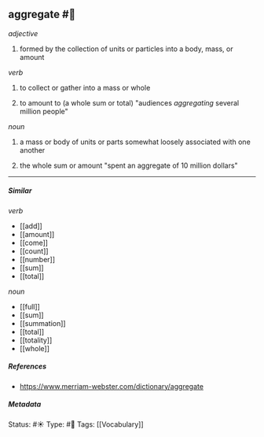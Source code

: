 
## aggregate #🧠 

_adjective_

1. formed by the collection of units or particles into a body, mass, or amount

_verb_

1. to collect or gather into a mass or whole

2. to amount to (a whole sum or total)
"audiences _aggregating_ several million people"

_noun_

1. a mass or body of units or parts somewhat loosely associated with one another

2. the whole sum or amount
"spent an aggregate of 10 million dollars"


___

##### Similar
 
 _verb_

-   [[add]]
-   [[amount]]
-   [[come]]
-   [[count]]
-   [[number]]
-   [[sum]]
-   [[total]]

_noun_

-   [[full]]
-   [[sum]]
-   [[summation]]
-   [[total]]
-   [[totality]]
-   [[whole]]


##### References 
- https://www.merriam-webster.com/dictionary/aggregate

##### Metadata
Status: #☀️ 
Type: #🔵 
Tags: [[Vocabulary]]